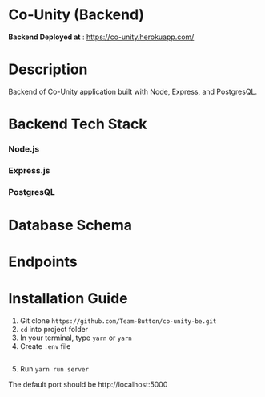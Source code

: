 # Co-Unity (Backend)

**Backend Deployed at** : https://co-unity.herokuapp.com/

# Description
Backend of Co-Unity application built with Node, Express, and PostgresQL.

# Backend Tech Stack
### **Node.js**
### **Express.js**
### **PostgresQL**

# Database Schema

# Endpoints

# Installation Guide
1. Git clone ``https://github.com/Team-Button/co-unity-be.git``
2. ``cd`` into project folder
3. In your terminal, type ``yarn`` or ``yarn``
4. Create `.env` file
    ```

    ```
5. Run ``yarn run server``

The default port should be http://localhost:5000
